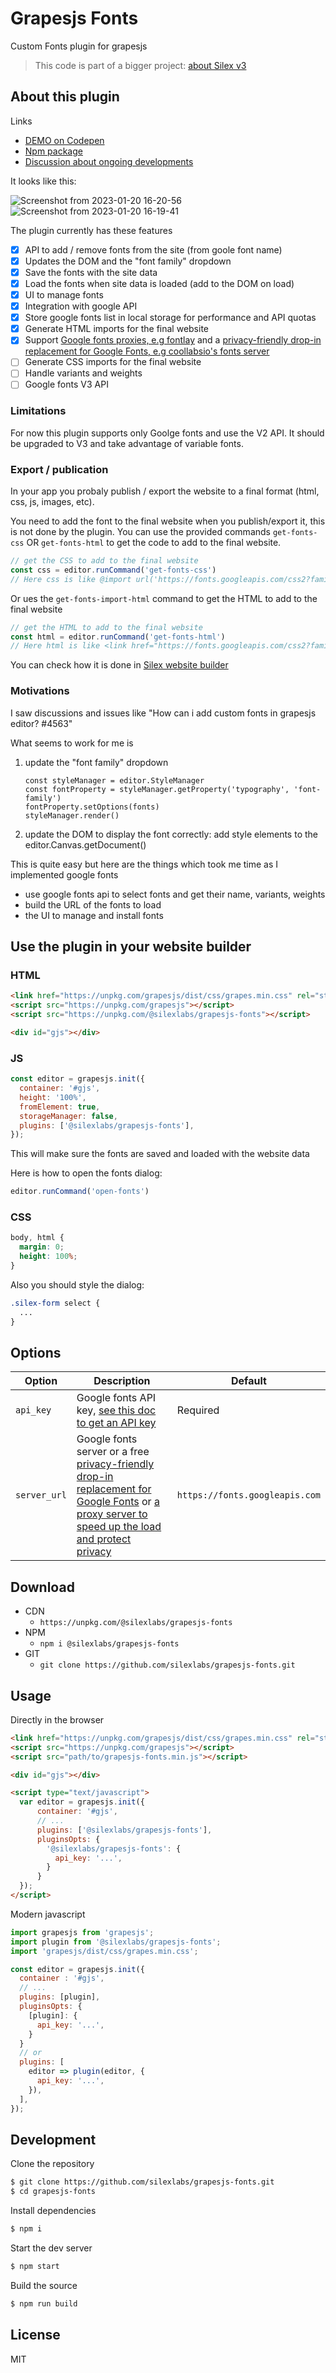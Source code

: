 # Grapesjs Fonts

Custom Fonts plugin for grapesjs

> This code is part of a bigger project: [about Silex v3](https://www.silexlabs.org/silex-v3-kickoff/)

## About this plugin

Links

* [DEMO on Codepen](https://codepen.io/lexoyo/full/zYLWdxY)
* [Npm package](https://www.npmjs.com/package/@silexlabs/grapesjs-fonts)
* [Discussion about ongoing developments](https://github.com/artf/grapesjs/discussions/4858#discussioncomment-4756119)

It looks like this:

![Screenshot from 2023-01-20 16-20-56](https://user-images.githubusercontent.com/715377/213734511-7e66175b-cb72-4a61-b215-2af64f5d532c.png)
![Screenshot from 2023-01-20 16-19-41](https://user-images.githubusercontent.com/715377/213734520-adc1072f-ed94-4a01-b1e0-3560a6816083.png)


The plugin currently has these features

* [x] API to add / remove fonts from the site (from goole font name) 
* [x] Updates the DOM and the "font family" dropdown
* [x] Save the fonts with the site data
* [x] Load the fonts when site data is loaded (add to the DOM on load)
* [x] UI to manage fonts
* [x] Integration with google API
* [x] Store google fonts list in local storage for performance and API quotas
* [x] Generate HTML imports for the final website
* [x] Support [Google fonts proxies, e.g fontlay](https://fontlay.com/) and a [privacy-friendly drop-in replacement for Google Fonts, e.g coollabsio's fonts server](https://github.com/coollabsio/fonts)
* [ ] Generate CSS imports for the final website
* [ ] Handle variants and weights
* [ ] Google fonts V3 API

### Limitations

For now this plugin supports only Goolge fonts and use the V2 API. It should be upgraded to V3 and take advantage of variable fonts.

### Export / publication

In your app you probaly publish / export the website to a final format (html, css, js, images, etc).

You need to add the font to the final website when you publish/export it, this is not done by the plugin. You can use the provided commands `get-fonts-css` OR `get-fonts-html` to get the code to add to the final website.

```js
// get the CSS to add to the final website
const css = editor.runCommand('get-fonts-css')
// Here css is like @import url('https://fonts.googleapis.com/css2?family=Protest+Strike&display=swap')
```

Or ues the `get-fonts-import-html` command to get the HTML to add to the final website

```js
// get the HTML to add to the final website
const html = editor.runCommand('get-fonts-html')
// Here html is like <link href="https://fonts.googleapis.com/css2?family=Protest+Strike&display=swap" rel="stylesheet">
```

You can check how it is done in [Silex website builder](https://github.com/silexlabs/Silex/blob/dev/src/ts/client/publish-fonts.ts)

### Motivations

I saw discussions and issues like "How can i add custom fonts in grapesjs editor? #4563" 

What seems to work for me is

1. update the "font family" dropdown
    ```
    const styleManager = editor.StyleManager
    const fontProperty = styleManager.getProperty('typography', 'font-family')
    fontProperty.setOptions(fonts)
    styleManager.render()
    ```
1. update the DOM to display the font correctly: add style elements to the editor.Canvas.getDocument()

This is quite easy but here are the things which took me time as I implemented google fonts

* use google fonts api to select fonts and get their name, variants, weights
* build the URL of the fonts to load
* the UI to manage and install fonts

## Use the plugin in your website builder

### HTML

```html
<link href="https://unpkg.com/grapesjs/dist/css/grapes.min.css" rel="stylesheet">
<script src="https://unpkg.com/grapesjs"></script>
<script src="https://unpkg.com/@silexlabs/grapesjs-fonts"></script>

<div id="gjs"></div>
```

### JS
```js
const editor = grapesjs.init({
  container: '#gjs',
  height: '100%',
  fromElement: true,
  storageManager: false,
  plugins: ['@silexlabs/grapesjs-fonts'],
});
```

This will make sure the fonts are saved and loaded with the website data

Here is how to open the fonts dialog:

```js
editor.runCommand('open-fonts')
```

### CSS

```css
body, html {
  margin: 0;
  height: 100%;
}
```

Also you should style the dialog:

```css
.silex-form select {
  ...
}
```

## Options

| Option | Description | Default |
|-|-|-
| `api_key` | Google fonts API key, [see this doc to get an API key](https://developers.google.com/fonts/docs/developer_api#APIKey) | Required |
| `server_url` | Google fonts server or a free [privacy-friendly drop-in replacement for Google Fonts](https://github.com/coollabsio/fonts) or [a proxy server to speed up the load and protect privacy](https://fontlay.com/) | `https://fonts.googleapis.com` |

## Download

* CDN
  * `https://unpkg.com/@silexlabs/grapesjs-fonts`
* NPM
  * `npm i @silexlabs/grapesjs-fonts`
* GIT
  * `git clone https://github.com/silexlabs/grapesjs-fonts.git`



## Usage

Directly in the browser
```html
<link href="https://unpkg.com/grapesjs/dist/css/grapes.min.css" rel="stylesheet"/>
<script src="https://unpkg.com/grapesjs"></script>
<script src="path/to/grapesjs-fonts.min.js"></script>

<div id="gjs"></div>

<script type="text/javascript">
  var editor = grapesjs.init({
      container: '#gjs',
      // ...
      plugins: ['@silexlabs/grapesjs-fonts'],
      pluginsOpts: {
        '@silexlabs/grapesjs-fonts': {
          api_key: '...',
        }
      }
  });
</script>
```

Modern javascript

```js
import grapesjs from 'grapesjs';
import plugin from '@silexlabs/grapesjs-fonts';
import 'grapesjs/dist/css/grapes.min.css';

const editor = grapesjs.init({
  container : '#gjs',
  // ...
  plugins: [plugin],
  pluginsOpts: {
    [plugin]: {
      api_key: '...',
    }
  }
  // or
  plugins: [
    editor => plugin(editor, {
      api_key: '...',
    }),
  ],
});
```

## Development

Clone the repository

```sh
$ git clone https://github.com/silexlabs/grapesjs-fonts.git
$ cd grapesjs-fonts
```

Install dependencies

```sh
$ npm i
```

Start the dev server

```sh
$ npm start
```

Build the source

```sh
$ npm run build
```

## License

MIT

